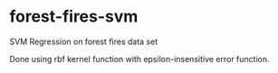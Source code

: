 # forest-fires-svm
SVM Regression on forest fires data set 

Done using rbf kernel function with epsilon-insensitive error function.
